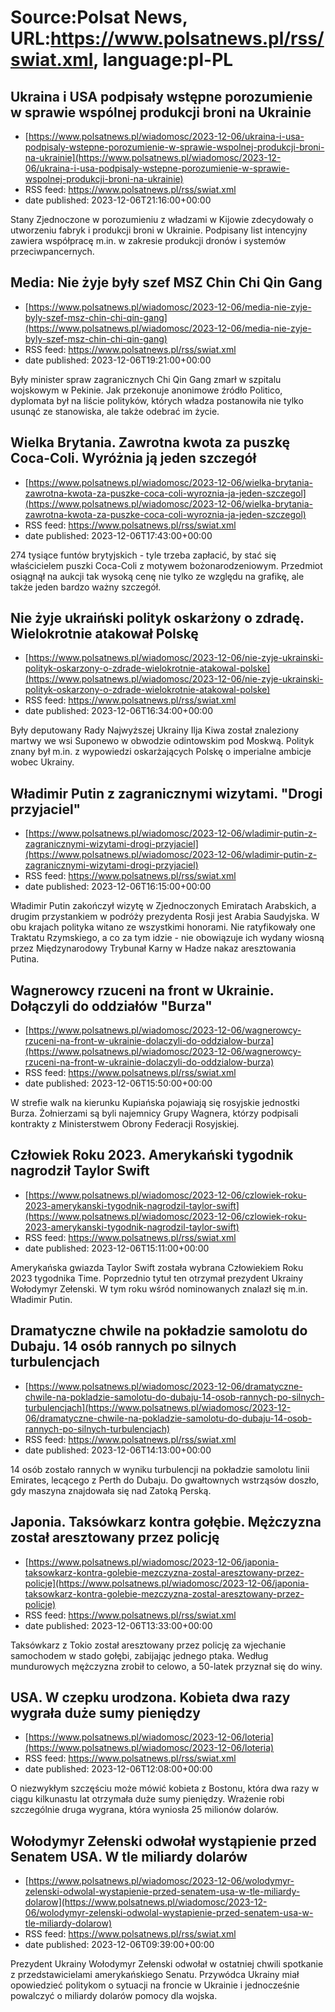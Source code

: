# Source:Polsat News, URL:https://www.polsatnews.pl/rss/swiat.xml, language:pl-PL

## Ukraina i USA podpisały wstępne porozumienie w sprawie wspólnej produkcji broni na Ukrainie
 - [https://www.polsatnews.pl/wiadomosc/2023-12-06/ukraina-i-usa-podpisaly-wstepne-porozumienie-w-sprawie-wspolnej-produkcji-broni-na-ukrainie](https://www.polsatnews.pl/wiadomosc/2023-12-06/ukraina-i-usa-podpisaly-wstepne-porozumienie-w-sprawie-wspolnej-produkcji-broni-na-ukrainie)
 - RSS feed: https://www.polsatnews.pl/rss/swiat.xml
 - date published: 2023-12-06T21:16:00+00:00

Stany Zjednoczone w porozumieniu z władzami w Kijowie zdecydowały o utworzeniu fabryk i produkcji broni w Ukrainie. Podpisany list intencyjny zawiera współpracę m.in. w zakresie produkcji dronów i systemów przeciwpancernych.

## Media: Nie żyje były szef MSZ Chin Chi Qin Gang
 - [https://www.polsatnews.pl/wiadomosc/2023-12-06/media-nie-zyje-byly-szef-msz-chin-chi-qin-gang](https://www.polsatnews.pl/wiadomosc/2023-12-06/media-nie-zyje-byly-szef-msz-chin-chi-qin-gang)
 - RSS feed: https://www.polsatnews.pl/rss/swiat.xml
 - date published: 2023-12-06T19:21:00+00:00

Były minister spraw zagranicznych Chi Qin Gang zmarł w szpitalu wojskowym w Pekinie. Jak przekonuje anonimowe źródło Politico, dyplomata był na liście polityków, których władza postanowiła nie tylko usunąć ze stanowiska, ale także odebrać im życie.

## Wielka Brytania. Zawrotna kwota za puszkę Coca-Coli. Wyróżnia ją jeden szczegół
 - [https://www.polsatnews.pl/wiadomosc/2023-12-06/wielka-brytania-zawrotna-kwota-za-puszke-coca-coli-wyroznia-ja-jeden-szczegol](https://www.polsatnews.pl/wiadomosc/2023-12-06/wielka-brytania-zawrotna-kwota-za-puszke-coca-coli-wyroznia-ja-jeden-szczegol)
 - RSS feed: https://www.polsatnews.pl/rss/swiat.xml
 - date published: 2023-12-06T17:43:00+00:00

274 tysiące funtów brytyjskich - tyle trzeba zapłacić, by stać się właścicielem puszki Coca-Coli z motywem bożonarodzeniowym. Przedmiot osiągnął na aukcji tak wysoką cenę nie tylko ze względu na grafikę, ale także jeden bardzo ważny szczegół.

## Nie żyje ukraiński polityk oskarżony o zdradę. Wielokrotnie atakował Polskę
 - [https://www.polsatnews.pl/wiadomosc/2023-12-06/nie-zyje-ukrainski-polityk-oskarzony-o-zdrade-wielokrotnie-atakowal-polske](https://www.polsatnews.pl/wiadomosc/2023-12-06/nie-zyje-ukrainski-polityk-oskarzony-o-zdrade-wielokrotnie-atakowal-polske)
 - RSS feed: https://www.polsatnews.pl/rss/swiat.xml
 - date published: 2023-12-06T16:34:00+00:00

Były deputowany Rady Najwyższej Ukrainy Ilja Kiwa został znaleziony martwy we wsi Suponewo w obwodzie odintowskim pod Moskwą. Polityk znany był m.in. z wypowiedzi oskarżających Polskę o imperialne ambicje wobec Ukrainy.

## Władimir Putin z zagranicznymi wizytami. "Drogi przyjaciel"
 - [https://www.polsatnews.pl/wiadomosc/2023-12-06/wladimir-putin-z-zagranicznymi-wizytami-drogi-przyjaciel](https://www.polsatnews.pl/wiadomosc/2023-12-06/wladimir-putin-z-zagranicznymi-wizytami-drogi-przyjaciel)
 - RSS feed: https://www.polsatnews.pl/rss/swiat.xml
 - date published: 2023-12-06T16:15:00+00:00

Władimir Putin zakończył wizytę w Zjednoczonych Emiratach Arabskich, a drugim przystankiem w podróży prezydenta Rosji jest Arabia Saudyjska. W obu krajach polityka witano ze wszystkimi honorami. Nie ratyfikowały one Traktatu Rzymskiego, a co za tym idzie - nie obowiązuje ich wydany wiosną przez Międzynarodowy Trybunał Karny w Hadze nakaz aresztowania Putina.

## Wagnerowcy rzuceni na front w Ukrainie. Dołączyli do oddziałów "Burza"
 - [https://www.polsatnews.pl/wiadomosc/2023-12-06/wagnerowcy-rzuceni-na-front-w-ukrainie-dolaczyli-do-oddzialow-burza](https://www.polsatnews.pl/wiadomosc/2023-12-06/wagnerowcy-rzuceni-na-front-w-ukrainie-dolaczyli-do-oddzialow-burza)
 - RSS feed: https://www.polsatnews.pl/rss/swiat.xml
 - date published: 2023-12-06T15:50:00+00:00

W strefie walk na kierunku Kupiańska pojawiają się rosyjskie jednostki Burza. Żołnierzami są byli najemnicy Grupy Wagnera, którzy podpisali kontrakty z Ministerstwem Obrony Federacji Rosyjskiej.

## Człowiek Roku 2023. Amerykański tygodnik nagrodził Taylor Swift
 - [https://www.polsatnews.pl/wiadomosc/2023-12-06/czlowiek-roku-2023-amerykanski-tygodnik-nagrodzil-taylor-swift](https://www.polsatnews.pl/wiadomosc/2023-12-06/czlowiek-roku-2023-amerykanski-tygodnik-nagrodzil-taylor-swift)
 - RSS feed: https://www.polsatnews.pl/rss/swiat.xml
 - date published: 2023-12-06T15:11:00+00:00

Amerykańska gwiazda Taylor Swift została wybrana Człowiekiem Roku 2023 tygodnika Time. Poprzednio tytuł ten otrzymał prezydent Ukrainy Wołodymyr Zełenski. W tym roku wśród nominowanych znalazł się m.in. Władimir Putin.

## Dramatyczne chwile na pokładzie samolotu do Dubaju. 14 osób rannych po silnych turbulencjach
 - [https://www.polsatnews.pl/wiadomosc/2023-12-06/dramatyczne-chwile-na-pokladzie-samolotu-do-dubaju-14-osob-rannych-po-silnych-turbulencjach](https://www.polsatnews.pl/wiadomosc/2023-12-06/dramatyczne-chwile-na-pokladzie-samolotu-do-dubaju-14-osob-rannych-po-silnych-turbulencjach)
 - RSS feed: https://www.polsatnews.pl/rss/swiat.xml
 - date published: 2023-12-06T14:13:00+00:00

14 osób zostało rannych w wyniku turbulencji na pokładzie samolotu linii Emirates, lecącego z Perth do Dubaju. Do gwałtownych wstrząsów doszło, gdy maszyna znajdowała się nad Zatoką Perską.

## Japonia. Taksówkarz kontra gołębie. Mężczyzna został aresztowany przez policję
 - [https://www.polsatnews.pl/wiadomosc/2023-12-06/japonia-taksowkarz-kontra-golebie-mezczyzna-zostal-aresztowany-przez-policje](https://www.polsatnews.pl/wiadomosc/2023-12-06/japonia-taksowkarz-kontra-golebie-mezczyzna-zostal-aresztowany-przez-policje)
 - RSS feed: https://www.polsatnews.pl/rss/swiat.xml
 - date published: 2023-12-06T13:33:00+00:00

Taksówkarz z Tokio został aresztowany przez policję za wjechanie samochodem w stado gołębi, zabijając jednego ptaka. Według mundurowych mężczyzna zrobił to celowo, a 50-latek przyznał się do winy.

## USA. W czepku urodzona. Kobieta dwa razy wygrała duże sumy pieniędzy
 - [https://www.polsatnews.pl/wiadomosc/2023-12-06/loteria](https://www.polsatnews.pl/wiadomosc/2023-12-06/loteria)
 - RSS feed: https://www.polsatnews.pl/rss/swiat.xml
 - date published: 2023-12-06T12:08:00+00:00

O niezwykłym szczęściu może mówić kobieta z Bostonu, która dwa razy w ciągu kilkunastu lat otrzymała duże sumy pieniędzy. Wrażenie robi szczególnie druga wygrana, która wyniosła 25 milionów dolarów.

## Wołodymyr Zełenski odwołał wystąpienie przed Senatem USA. W tle miliardy dolarów
 - [https://www.polsatnews.pl/wiadomosc/2023-12-06/wolodymyr-zelenski-odwolal-wystapienie-przed-senatem-usa-w-tle-miliardy-dolarow](https://www.polsatnews.pl/wiadomosc/2023-12-06/wolodymyr-zelenski-odwolal-wystapienie-przed-senatem-usa-w-tle-miliardy-dolarow)
 - RSS feed: https://www.polsatnews.pl/rss/swiat.xml
 - date published: 2023-12-06T09:39:00+00:00

Prezydent Ukrainy Wołodymyr Zełenski odwołał w ostatniej chwili spotkanie z przedstawicielami amerykańskiego Senatu. Przywódca Ukrainy miał opowiedzieć politykom o sytuacji na froncie w Ukrainie i jednocześnie powalczyć o miliardy dolarów pomocy dla wojska.

